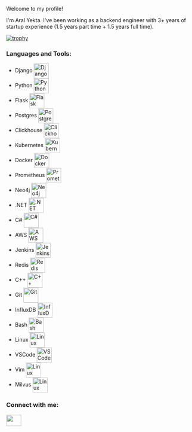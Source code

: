 <!--img align="center" alt="Coding" width="400" src="https://asset.gecdesigns.com/img/wallpapers/beautiful-fantasy-wallpaper-ultra-hd-wallpaper-4k-sr10012418-1706506236698-cover.webp"-->

Welcome to my profile!

I'm Aral Yekta. I've been working as a backend engineer with 3+ years of startup experience (1.5 years part time + 1.5 years full time).

[![trophy](https://github-profile-trophy.vercel.app/?username=aralyekta&theme=onedark)](https://github.com/ryo-ma/github-profile-trophy)

<h3 align="left">Languages and Tools:</h3>
<!-- <p align="left"> <a href="https://www.cprogramming.com/" target="_blank"> -->

- Django <img align="center" alt="Django" width="40" src="https://www.svgrepo.com/show/353657/django-icon.svg">
- Python <img align="center" alt="Python" width="40" src="https://www.svgrepo.com/show/452091/python.svg">
- Flask <img align="center" alt="Flask" width="40" src="https://www.svgrepo.com/show/508915/flask.svg">
- Postgres <img align="center" alt="Postgres" width="40" src="https://www.svgrepo.com/show/354200/postgresql.svg">
- Clickhouse <img align="center" alt="Clickhouse" width="40" src="https://www.cdnlogo.com/logos/c/57/clickhouse.svg">
- Kubernetes <img align="center" alt="Kubernetes" width="40" src="https://www.svgrepo.com/show/448233/kubernetes.svg">
- Docker <img align="center" alt="Docker" width="40" src="https://www.svgrepo.com/show/448221/docker.svg">
- Prometheus <img align="center" alt="Prometheus" width="40" src="https://www.svgrepo.com/show/354219/prometheus.svg">
- Neo4j <img align="center" alt="Neo4j" width="40" src="https://go.neo4j.com/rs/710-RRC-335/images/neo4j_logo_globe.png">
- .NET <img align="center" alt=".NET" width="40" src="https://www.svgrepo.com/show/353668/dotnet.svg">
- C# <img align="center" alt="C#" width="40" src="https://static-00.iconduck.com/assets.00/c-sharp-c-icon-912x1024-j3yidw37.png">
- AWS <img align="center" alt="AWS" width="40" src="https://www.svgrepo.com/show/448266/aws.svg">
- Jenkins <img align="center" alt="Jenkins" width="40" src="https://www.svgrepo.com/show/353929/jenkins.svg">
- Redis <img align="center" alt="Redis" width="40" src="https://www.svgrepo.com/show/354272/redis.svg">
- C++ <img align="center" alt="C++" width="40" src="https://upload.wikimedia.org/wikipedia/commons/3/32/C%2B%2B_logo.png">
- Git <img align="center" alt="Git" width="40" src="https://www.svgrepo.com/show/452210/git.svg">
- InfluxDB <img align="center" alt="InfluxDB" width="40" src="https://static-00.iconduck.com/assets.00/influxdb-icon-2017x2048-38lz5101.png">
- Bash <img align="center" alt="Bash" width="40" src="https://www.svgrepo.com/show/353478/bash-icon.svg">
- Linux <img align="center" alt="Linux" width="40" src="https://www.svgrepo.com/show/448236/linux.svg">
- VSCode <img align="center" alt="VSCode" width="40" src="https://www.svgrepo.com/show/374171/vscode.svg">
- Vim <img align="center" alt="Linux" width="40" src="https://www.svgrepo.com/show/374168/vim.svg">
- Milvus <img align="center" alt="Linux" width="40" src="https://artwork.lfaidata.foundation/projects/milvus/icon/color/milvus-icon-color.png">

<h3 align="left">Connect with me:</h3>
<p align="left">
<a href="https://www.linkedin.com/in/aralyekta/" target="blank"><img align="center" src="https://www.svgrepo.com/show/448234/linkedin.svg" alt="" height="30" width="40" /></a>
</p>
